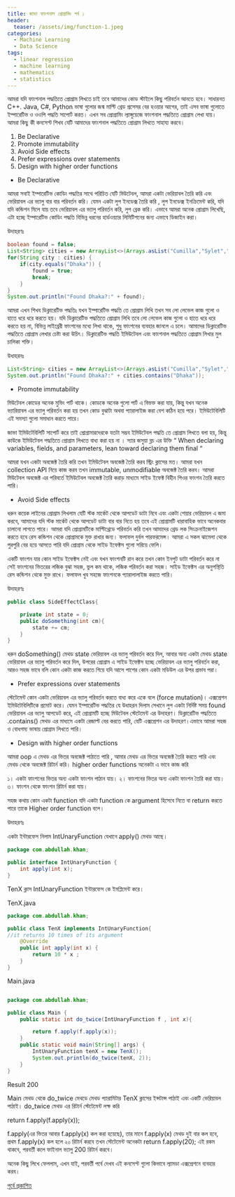 ```yaml
---
title: জাভা ফাংশনাল প্রোগ্রামিং পর্ব ১
header:
  teaser: /assets/img/function-1.jpeg
categories:
  - Machine Learning
  - Data Science
tags:
  - linear regression
  - machine learning
  - mathematics
  - statistics
---
```

আমরা যদি ফাংশনাল পদ্ধতিতে প্রোগ্রাম লিখতে চাই তবে আমাদের কোড স্টাইলে কিছু পরিবর্তন আনতে হবে। সাধারনত C++. Java, C#, Python ভাষা গুলোর জন্ম মাল্টি থ্রেড প্রসেসর বের হওয়ার আগের, তাই এসব ভাষা গুলোতে ইম্পারেটিভ ও ওওপি পদ্ধতি সাপোর্ট করত। এখন সব প্রোগ্রামিং ল্যাঙ্গুয়েজে ফাংশনাল পদ্ধতিতে প্রোগ্রাম লেখা যায়। আমরা কিছু কী কনসেপ্ট শিখব যেটি আমাদের ফাংশনাল পদ্ধতিতে প্রোগ্রাম লিখতে সাহায্য করবে।

1. Be Declarative
2. Promote immutability
3. Avoid Side effects
4. Prefer expressions over statements
5. Design with higher order functions


- Be Declarative

আমরা সবাই ইম্পারেটিভ কোডিং পদ্ধতির সাথে পরিচিত যেটি মিউটেবল, আমরা একটা ভেরিয়াবল তৈরি করি এবং ভেরিয়াবল এর ভ্যালু বার বার পরিবর্তন করি। যেমন একটা লুপ ইনডেক্স তৈরি করি , লুপ ইনডেক্স ইনক্রিমেন্ট করি, যদি যদি কন্ডিশন মিলে যায় তবে ভেরিয়াবল এর ভ্যালু পরিবর্তন করি, লুপ ব্রেক করি। এভাবে আমরা অনেক প্রোগ্রাম লিখেছি, এটা হচ্ছে ইম্পারেটিভ কোডিং পদ্ধতি বিভিন্ন ধরনের হার্ডওয়্যার লিমিটিশনের জন্য এভাবে ডিজাইন করা।

উদাহরণঃ

```java
boolean found = false;
List<String> cities = new ArrayList<>(Arrays.asList("Cumilla","Sylet","Dhaka"));
for(String city : cities) {
    if(city.equals("Dhaka")) {
        found = true;
        break;
    }
}
System.out.println("Found Dhaka?:" + found);
```

আমরা এখন শিখব ডিক্লারেটিভ পদ্ধতিঃ যখন ইম্পারেটিভ পদ্ধতি তে প্রোগ্রাম লিখি তখন সব লো লেভেল কাজ গুলো ও হাতে ধরে ধরে করতে হয়। যদি ডিক্লারেটিভ পদ্ধতিতে প্রোগ্রাম লিখি তবে লো লেভেল কাজ গুলো ও হাতে ধরে ধরে করতে হয় না, বিভিন্ন লাইব্রেরী ফাংশনের মধ্যে লিখা থাকে, শুধু ফাংশনের ব্যবহার জানলে এ চলে। আমাদের ডিক্লারেটিভ পদ্ধতিতে প্রোগ্রাম লেখার চেষ্টা করা উচিৎ। ডিক্লারেটিভ পদ্ধতি ইমিউটেবল এবং ফাংশনাল পদ্ধতিতে প্রোগ্রাম লিখার মুল চালিকা শক্তি।

উধাহরনঃ

```java
List<String> cities = new ArrayList<>(Arrays.asList("Cumilla","Sylet","Dhaka"));
System.out.println("Found Dhaka?:" + cities.contains("Dhaka"));
```

- Promote immutability

মিউটেবল কোডের অনেক মুভিং পার্ট থাকে। কোডকে অনেক গুলো পার্ট এ বিভক্ত করা যায়, কিন্তু যখন অনেক ভ্যারিয়াবল এর ভ্যালু পরিবর্তন করা হয় তখন কোড বুঝাটা অথবা প্যারালাইজ করা বেশ কঠিন হয়ে পরে। ইমিউটেবিলিটি এই সমস্যা গুলো সমাধান করতে পারে।

জাভা ইমিউটেবিলিটি সাপোর্ট করে তাই প্রোগ্রামারদেরকে যতটা সম্ভব ইমিউটেবল পদ্ধতি তে প্রোগ্রাম লিখতে বলা হয়, কিন্তু কাউকে ইমিউটেবল পদ্ধতিতে প্রোগ্রাম লিখতে বাধ্য করা হয় না । স্যার জসুয়া ব্লচ এর উক্তি “ When declaring variables, fields, and parameters, lean toward declaring them final “

আমরা যখন একটা অবজেক্ট তৈরি করি তখন ইমিউটেবল অবজেক্ট তৈরি করব স্ট্রিং ক্লাসের মত। আমরা যখন collection API নিয়ে কাজ করব তখন immutable, unmodifiable অবজেক্ট তৈরি করব। আমরা মিউটেবল অবজেক্ট এর পরিবর্তে ইমিউটেবল অবজেক্ট তৈরি করাড় মাধ্যমে সাইড ইফেক্ট বিহীন পিওর ফাংশন তৈরি করতে পারি।

- Avoid Side effects

ধরুন কয়েক লাইনের প্রোগ্রাম লিখলাম যেটি স্টক মার্কেট থেকে আপডেট ডাটা নিবে এবং একটা শেয়ার ভেরিয়াবল এ জমা করবে, আমাদের যদি স্টক মার্কেট থেকে আপডেট ডাটা বার বার নিতে হয় তবে এই প্রোগ্রামটি ধারাবাহিক ভাবে অনেকবার চালানো লাগতে পারে। আমরা যদি প্রোগ্রামটিকে মাল্টিথ্রেডে পরিবর্তন করি তখন আমাদের থ্রেড লক সিংক্রনাইজেশন করতে হবে রেস কন্ডিশন থেকে প্রোগ্রামকে মুক্ত রাখার জন্য। ফলাফল দুর্বল পারফরমেন্স। আমরা এ সকল ঝামেলা থেকে পুরপুরি বের হয়ে আসতে পারি যদি প্রোগ্রাম থেকে সাইড ইফেক্টস গুলো সরিয়ে ফেলি।

একটি ফাংশন যার কোন সাইড ইফেক্টস নেই এবং যখন ফাংশনটি রান করে তখন কোন ইনপুট ডাটা পরিবর্তন করে না সেই ফাংশনের ভিতরের লজিক বুঝা সহজ, ভুল কম থাকে, লজিক পরিবর্তন করা সহজ। সাইড ইফেক্টস এর অনুপস্থিতি রেস কন্ডিশন থেকে মুক্ত রাখে। ফলাফল খুব সহজে ফাংশনকে প্যারালালাইজ করতে পারি।

উদাহরণঃ

```java
public class SideEffectClass{

    private int state = 0;
    public doSomething(int cm){
        state += cm;
    }
}
```

ধরুন doSomething() মেথড state ভেরিয়াবল এর ভ্যালু পরিবর্তন করে দিল, আবার অন্য একটা মেথড state ভেরিয়াবল এর ভ্যালু পরিবর্তন করে দিল, উপরের প্রোগ্রাম এ সাইড ইফেক্টস হচ্ছে ভেরিয়াবল এর ভ্যালু পরিবর্তন করা, আরও সহজ ভাবে বলি কোন একটা কাজ করতে গিয়ে যদি আসে পাশের কোন একটা মডিউল এর উপর প্রভাব পরা।

- Prefer expressions over statements

স্টেটেমেন্ট কোন একটা ভেরিয়াবল এর ভ্যালু পরিবর্তন করতে বাধ্য করে একে বলে (force mutation)। এক্সপ্রেশন ইমিউটেবিলিটিকে প্রমোট করে। যেমন ইম্পারেটিভ পদ্ধতির যে উধাহরন দিলাম সেখানে লুপ একটা নির্দিষ্ট সময় found ভেরিয়াবল এর ভ্যালু আপডেট করে, এই প্রোগ্রামটি হচ্ছে মিউটেবল স্টেটেমেন্ট এর উদাহরণ। ডিক্লারেটিভ পদ্ধতিতে .contains() মেথড এর মাধ্যমে একটা রেজাল্ট বের করতে পারি, যেটি এক্সপ্রেশন এর উদাহরণ।এভাবে আমরা সহজ ও বোধগম্য ভাষায় প্রোগ্রাম লিখতে পারি।

- Design with higher order functions

আমরা oop এ মেথড এর ভিতর অবজেক্ট পাঠাতে পারি , আমার মেথড এর ভিতর অবজেক্ট তৈরি করতে পারি এবং মেথড থেকে অবজেক্ট রিটার্ন করি। higher order functions অনেকটা এ ভাবে কাজ করি

১। একটা ফাংশনের ভিতর অন্য একটা ফাংশন পাঠান যায়।
২। ফাংশনের ভিতর অন্য একটা ফাংশন তৈরি করা যায়।
৩। ফাংশন থেকে ফাংশন রিটার্ন করা যায়।

সহজ কথায় কোন একটা function যদি একটা function কে argument হিসেবে নিতে বা return করতে পারে তাকে Higher order function বলে।

উদাহরণঃ

একটা ইন্টারফেস নিলাম IntUnaryFunction যেখানে apply() মেথড আছে।

```java
package com.abdullah.khan;

public interface IntUnaryFunction {
    int apply(int x);
}
```
TenX ক্লাস IntUnaryFunction ইন্টারফেস কে ইমপ্লিমেন্ট করে।

TenX.java

```java
package com.abdullah.khan;

public class TenX implements IntUnaryFunction{
//it returns 10 times of its argument
    @Override
    public int apply(int x) {
        return 10 * x ;
    }
}
```

Main.java

```java

package com.abdullah.khan;

public class Main {
    public static int do_twice(IntUnaryFunction f , int x){

        return f.apply(f.apply(x));
    }
    public static void main(String[] args) {
        IntUnaryFunction tenX = new TenX();
        System.out.println(do_twice(tenX, 2));
    }
}
```

Result 200

Main মেথড থেকে do_twice মেথডে মেথড প্যারামিটার TenX ক্লাসের ইন্সটান্স পাঠাই এবং একটি ভেরিয়াবল পাঠাই। do_twice মেথড এর রিটার্ন স্টেটেমেন্ট লক্ষ করি

return f.apply(f.apply(x));

f.apply(এর ভিতর আবার f.apply(x) কল করা হয়েছে), তার মানে f.apply(x) মেথড দুই বার কল হবে, প্রথম f.apply(x) কল হলে ২০ রিটার্ন করবে তখন স্টেটেমেন্ট অনেকটা return f.apply(20); এই রকম থাকবে, পরবর্তী কলে ফাইনাল ভ্যালু 200 রিটার্ন করবে।

অনেক কিছু লিখে ফেললাম, এখন যাই, পরবর্তী পর্বে দেখব এই কনসেপ্ট গুলো কিভাবে ল্যামডা এক্সপ্রেশনে ব্যবহার করব।

[পুর্বে প্রকাশিত](https://medium.com/@cmabdullah/%E0%A6%9C%E0%A6%BE%E0%A6%AD%E0%A6%BE-%E0%A6%AB%E0%A6%BE%E0%A6%82%E0%A6%B6%E0%A6%A8%E0%A6%BE%E0%A6%B2-%E0%A6%AA%E0%A7%8D%E0%A6%B0%E0%A7%8B%E0%A6%97%E0%A7%8D%E0%A6%B0%E0%A6%BE%E0%A6%AE%E0%A6%BF%E0%A6%82-%E0%A6%AA%E0%A6%B0%E0%A7%8D%E0%A6%AC-%E0%A7%A7-1e9a6e42ab1d)